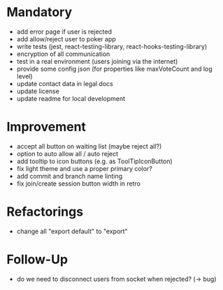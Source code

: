 # Mandatory

- add error page if user is rejected
- add allow/reject user to poker app
- write tests (jest, react-testing-library, react-hooks-testing-library)
- encryption of all communication
- test in a real environment (users joining via the internet)
- provide some config json (for properties like maxVoteCount and log level)
- update contact data in legal docs
- update license
- update readme for local development

# Improvement

- accept all button on waiting list (maybe reject all?)
- option to auto allow all / auto reject
- add tooltip to icon buttons (e.g. as ToolTipIconButton)
- fix light theme and use a proper primary color?
- add commit and branch name linting
- fix join/create session button width in retro

# Refactorings

- change all "export default" to "export"

# Follow-Up

- do we need to disconnect users from socket when rejected? (-> bug)

